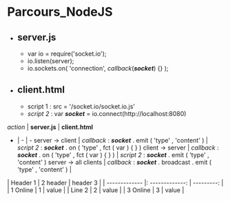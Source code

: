 # Parcours_NodeJS

* ## server.js
  * var io = require('socket.io');
  * io.listen(server);
  * io.sockets.on( 'connection', *callback*(*__socket__*) {} );

* ## client.html
  * script 1 : src = '/socket.io/socket.io.js'
  * *script 2* : var *__socket__* = io.connect(http://localhost:8080)  


*action* | __server.js__ | __client.html__
- | - | -
server -> client | *callback* : *__socket__* . emit ( 'type' , 'content' ) | *script 2* : *__socket__* . on ( 'type' , fct ( var ) { } )
client -> server | *callback* : *__socket__* . on ( 'type' , fct ( var ) { } ) | *script 2* : *__socket__* . emit ( 'type' , 'content' )
server -> all clients | *callback* : *__socket__* . broadcast . emit ( 'type' , 'content' ) |

| Header 1      |     2 header    |   header 3 |
| ------------- |: -------------: | ---------: |
| 1 Online      |        1        |      value |
| Line 2        |        2        |      value |
| 3 Online      |        3        |      value |
